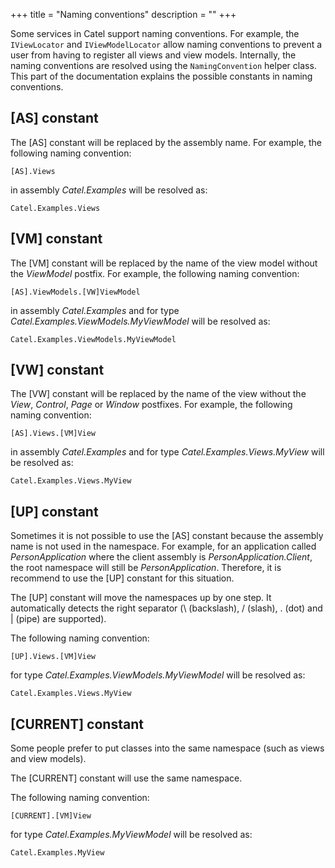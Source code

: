 +++
title = "Naming conventions" 
description = ""
+++

Some services in Catel support naming conventions. For example, the `IViewLocator` and `IViewModelLocator` allow naming conventions to prevent a user from having to register all views and view models. Internally, the naming conventions are resolved using the `NamingConvention` helper class. This part of the documentation explains the possible constants in naming conventions.

## [AS] constant

The [AS] constant will be replaced by the assembly name. For example, the following naming convention:

```
[AS].Views
```

in assembly *Catel.Examples* will be resolved as:

```
Catel.Examples.Views
```

## [VM] constant

The [VM] constant will be replaced by the name of the view model without the *ViewModel* postfix. For example, the following naming convention:

```
[AS].ViewModels.[VW]ViewModel
```

in assembly *Catel.Examples* and for type *Catel.Examples.ViewModels.MyViewModel* will be resolved as:

```
Catel.Examples.ViewModels.MyViewModel
```

## [VW] constant

The [VW] constant will be replaced by the name of the view without the *View*, *Control*, *Page* or *Window* postfixes. For example, the following naming convention:

```
[AS].Views.[VM]View
```

in assembly *Catel.Examples* and for type *Catel.Examples.Views.MyView* will be resolved as:

```
Catel.Examples.Views.MyView
```

## [UP] constant

Sometimes it is not possible to use the [AS] constant because the assembly name is not used in the namespace. For example, for an application called *PersonApplication* where the client assembly is *PersonApplication.Client*, the root namespace will still be *PersonApplication*. Therefore, it is recommend to use the [UP] constant for this situation.

The [UP] constant will move the namespaces up by one step. It automatically detects the right separator (\\ (backslash), / (slash), . (dot) and | (pipe) are supported).

The following naming convention:

```
[UP].Views.[VM]View
```

for type *Catel.Examples.ViewModels.MyViewModel* will be resolved as:

```
Catel.Examples.Views.MyView
```

## [CURRENT] constant

Some people prefer to put classes into the same namespace (such as views and view models).

The [CURRENT] constant will use the same namespace.

The following naming convention:

```
[CURRENT].[VM]View
```

for type *Catel.Examples.MyViewModel* will be resolved as:

```
Catel.Examples.MyView
```
